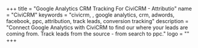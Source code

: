 +++
title = "Google Analytics CRM Tracking For CiviCRM - Attributio"
name = "CiviCRM"
keywords = "civicrm, , google analytics, crm, adwords, facebook, ppc, attribution, track leads, conversion tracking"
description = "Connect Google Analytics with CiviCRM to find our where your leads are coming from. Track leads from the source - from search to ppc."
logo = ""
+++
